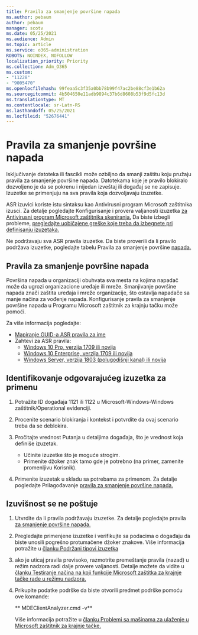 ```yaml
---
title: Pravila za smanjenje površine napada
ms.author: pebaum
author: pebaum
manager: scotv
ms.date: 05/25/2021
ms.audience: Admin
ms.topic: article
ms.service: o365-administration
ROBOTS: NOINDEX, NOFOLLOW
localization_priority: Priority
ms.collection: Adm_O365
ms.custom:
- "11228"
- "9005470"
ms.openlocfilehash: 99feaa5c3f35a0bb78b99f47ac2be88cf3e1b62a
ms.sourcegitcommit: 4b504650e11adb9894c37b6d8608b53f9d5fc13d
ms.translationtype: MT
ms.contentlocale: sr-Latn-RS
ms.lasthandoff: 05/25/2021
ms.locfileid: "52676441"
---
```

# <a name="attack-surface-reduction-rules"></a>Pravila za smanjenje površine napada

Isključivanje datoteka ili fascikli može ozbiljno da smanji zaštitu koju pružaju pravila za smanjenje površine napada. Datotekama koje je pravilo blokiralo dozvoljeno je da se pokrenu i nijedan izveštaj ili događaj se ne zapisuje. Izuzetke se primenjuju na sva pravila koja dozvoljavaju izuzetke.

ASR izuvici koriste istu sintaksu kao Antivirusni program Microsoft zaštitnika izusci. Za detalje pogledajte Konfigurisanje i provera valjanosti izuzetka [za Antivirusni program Microsoft zaštitnika skeniranja.](/microsoft-365/security/defender-endpoint/configure-exclusions-microsoft-defender-antivirus) Da biste izbegli probleme, [pregledajte uobičajene greške koje treba da izbegnete pri definisanju izuzetaka.](/microsoft-365/security/defender-endpoint/common-exclusion-mistakes-microsoft-defender-antivirus)

Ne podržavaju sva ASR pravila izuzetke. Da biste proverili da li pravilo podržava izuzetke, pogledajte tabelu Pravila za smanjenje površine [napada.](/microsoft-365/security/defender-endpoint/attack-surface-reduction#attack-surface-reduction-rules)

## <a name="attack-surface-reduction-rules"></a>Pravila za smanjenje površine napada

Površina napada u organizaciji obuhvata sva mesta na kojima napadač može da ugrozi organizacione uređaje ili mreže. Smanjivanje površine napada znači zaštita uređaja i mreže organizacije, što ostavlja napadače sa manje načina za vođenje napada. Konfigurisanje pravila za smanjenje površine napada u Programu Microsoft zaštitnik za krajnju tačku može pomoći.

Za više informacija pogledajte:

- [Mapiranje GUID-a ASR pravila za ime](/microsoft-365/security/defender-endpoint/attack-surface-reduction#attack-surface-reduction-rules)
- Zahtevi za ASR pravila:
    - [Windows 10 Pro, verzija 1709 ili novija](/windows/whats-new/whats-new-windows-10-version-1709)
    - [Windows 10 Enterprise, verzija 1709 ili novija](/windows/whats-new/whats-new-windows-10-version-1709)
    - [Windows Server, verzija 1803 (polugodišnji kanal) ili novija](/windows-server/get-started/whats-new-in-windows-server-1803)

## <a name="identify-the-correct-exclusion-to-apply"></a>Identifikovanje odgovarajućeg izuzetka za primenu

1. Potražite ID događaja 1121 ili 1122 u Microsoft-Windows-Windows zaštitnik/Operational evidenciji.

1. Procenite scenario blokiranja i kontekst i potvrdite da ovaj scenario treba da se deblokira.

1. Pročitajte vrednost Putanja u detaljima događaja, što je vrednost koja definiše izuzetak.
    - Učinite izuzetke što je moguće strogim.
    - Primenite džoker znak tamo gde je potrebno (na primer, zamenite promenljivu Korisnik).

1. Primenite izuzetak u skladu sa potrebama za primenom. Za detalje pogledajte Prilagođavanje [pravila za smanjenje površine napada.](/microsoft-365/security/defender-endpoint/customize-attack-surface-reduction)

## <a name="exclusion-is-not-honored"></a>Izuvišnost se ne poštuje

1. Utvrdite da li pravila podržavaju izuzetke. Za detalje pogledajte pravila [za smanjenje površine napada.](/microsoft-365/security/defender-endpoint/attack-surface-reduction#attack-surface-reduction-rules)

1. Pregledajte primenjene izuzetke i verifikujte sa podacima o događaju da biste unosili pogrešno protumačene džoker znakove. Više informacija potražite u [članku Podržani tipovi izuzetka](/microsoft-365/security/defender-endpoint/mac-exclusions#supported-exclusion-types)

1. ako je uticaj pravila previsoko, razmotrite premeštanje pravila (nazad) u režim nadzora radi dalje provere valjanosti. Detalje možete da vidite u [članku Testiranje načina na koji funkcije Microsoft zaštitka za krajnje tačke rade u režimu nadzora.](/microsoft-365/security/defender-endpoint/audit-windows-defender)

1. Prikupite podatke podrške da biste otvorili predmet podrške pomoću ove komande:
    
   ** MDEClientAnalyzer.cmd -v**

    Više informacija potražite u [članku Problemi sa mašinama za ulaženje u Microsoft zaštitnik za krajnje tačke.](issues-with-onboarding-machines.md)
